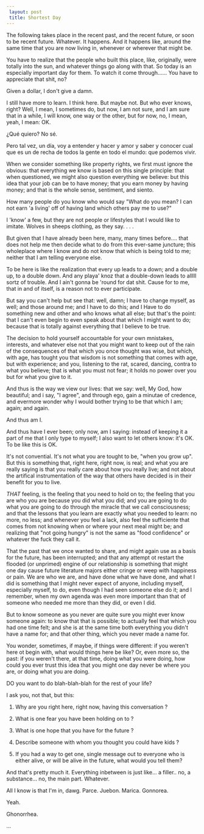 ```yaml
---
 layout: post
 title: Shortest Day
---
```


The following takes place in the recent past, and the recent future, or
soon to be recent future. Whatever. It happens. And it happens like,
around the same time that you are now living in, whenever or wherever
that might be.

You have to realize that the people who built this place, like,
originally, were totally into the sun, and whatever things go along with
that. So today is an especially important day for them. To watch it come
through...... You have to appreciate that shit, no?

Given a dollar, I don't give a damn.

I still have more to learn. I think here. But maybe not. But who ever
knows, right? Well, I mean, I sometimes do, but now, I am not sure, and
I am sure that in a while, I will know, one way or the other, but for
now, no, I mean, yeah, I mean: OK.

¿Qué quiero?  No sé.

Pero tal vez, un día, voy a entender y hacer y amor y saber y conocer
cual que es un de recha de todos la gente en todo el mundo: que podemos
vivir.

When we consider something like property rights, we first must ignore
the obvious: that everything we know is based on this single principle:
that when questioned, we might also question everything we believe: but
this idea that your job can be to have money; that you earn money by
having money; and that is the whole sense, sentiment, and siento.

How many people do you know who would say "What do you mean? I can not
earn 'a living' off of having land which others pay me to use?"

I 'know' a few, but they are not people or lifestyles that I would like
to imitate. Wolves in sheeps clothing, as they say. . . .

But given that I have already been here, many, many times before....
that does not help me then decide what to do from this ever-same
juncture; this wholeplace where I know and do not know that which is
being told to me; neither that I am telling everyone else.

To be here is like the realization that every up leads to a down; and a
double up, to a double down. And any playa' knoz that a double-down
leads to alllll sortz of trouble. And I ain't gonna be 'round for dat
shit. Cause for to me, that in and of itself, is a reason not to ever
participate.

But say you can't help but see that: well, damn; I have to change
myself, as well; and those around me; and I have to do this; and I Have
to do something new and other and who knows what all else; but that's
the point: that I can't even begin to even speak about that which I
might want to do; because that is totally against everything that I
believe to be true.

The decision to hold yourself accountable for your own mnistakes,
interests, and whatever else not that you might want to keep out of the
rain of the consequences of that which you once thought was wise, but
which, with age, has tought you that wisdom is not something that comes
with age, but with experience; and you, listening to the rat, scared,
dancing, contra to what you believe; that is what you must not fear; it
holds no power over you but for what you give to it.

And thus is the way we view our lives: that we say: well, My God, how
beautiful; and i say, "I agree", and through ego, gain a minutae of
credence, and evermore wonder why I would bother trying to be that which
I am; again; and again.

And thus am I.

And thus have I ever been; only now, am I saying: instead of keeping it
a part of me that I only type to myself; I also want to let others know:
it's OK. To be like this is OK.

It's not convential. It's not what you are tought to be, "when you grow
up". But this is something that, right here, right now, is real; and
what you are really saying is that you really care about how you really
live; and not about the artifical instrumentation of the way that others
have decided is in their benefit for you to live.

*THAT* feeling, is the feeling that you need to hold on to; the feeling
that you are who you are because you did what you did; and you are going
to do what you are going to do through the miracle that we call
consciousness; and that the lessons that you learn are exactly what you
needed to learn: no more, no less; and whenever you feel a lack, also
feel the sufficiente that comes from not knowing when or where your next
meal might be; and realizing that "not going hungry" is not the same as
"food confidence" or whatever the fuck they call it.

That the past that we once wanted to share, and might again use as a
basis for the future, has been interrupted; and that any attempt ot
restart the flooded (or unprimed) engine of our relationship is
something that might one day cause future literature majors either
cringe or weep with happiness or pain. We are who we are, and have done
what we have done, and what I did is something that I might never expect
of anyone, including myself, especially myself, to do, even though I had
seen someone else do it; and I remember, when my own agenda was even
more important than that of someone who needed me more than they did, or
even I did.

But to know someone as you never are quite sure you might ever know
someone again: to know that that is possible; to actually feel that
which you had one time felt; and she is at the same time both everything
you didn't have a name for; and that other thing, which you never made a
name for.

You wonder, sometimes, if maybe, if things were different: if you
weren't here ot begin with, what would things here be like? Or, even
more so, the past: if you weren't there, at that time, doing what you
were doing, how could you ever trust this idea that you might one day
never be where you are, or doing what you are doing.

DO you want to do blah-blah-blah for the rest of your life?

I ask you, not that, but this:

  1)  Why are you right here, right now, having this conversation ?

  2)  What is one fear you have been holding on to ?

  3)  What is one hope that you have for the future ?

  4)  Describe someone with whom you thought you could have kids ?

  5)  If you had a way to get one, single message out to everyone who is
      either alive, or will be alive in the future, what would you tell them?

And that's pretty much it. Everything inbetween is just like... a
filler.. no, a substance... no, the main part. Whatever.

All I know is that I'm in, dawg. Parce. Juebon. Marica. Gonnorea.

Yeah.

Ghonorrhea.

...



